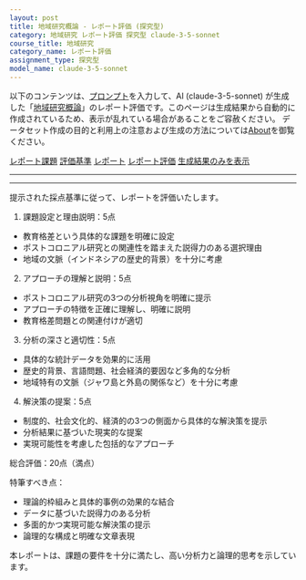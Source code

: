 ```yaml
---
layout: post
title: 地域研究概論 - レポート評価 (探究型)
category: 地域研究 レポート評価 探究型 claude-3-5-sonnet
course_title: 地域研究
category_name: レポート評価
assignment_type: 探究型
model_name: claude-3-5-sonnet
---
```


以下のコンテンツは、[プロンプト](https://github.com/takedatoshiyuki/synthetic_assignments/tree/main/generated/地域研究/claude-3-5-sonnet/prompt_レポート評価-探究型.md)を入力して、AI (claude-3-5-sonnet) が生成した「[地域研究概論](/contents/地域研究/)」のレポート評価です。このページは生成結果から自動的に作成されているため、表示が乱れている場合があることをご容赦ください。
データセット作成の目的と利用上の注意および生成の方法については[About](/About)を御覧ください。

[レポート課題](../レポート課題-探究型)
[評価基準](../評価基準-探究型)
[レポート](../レポート-探究型)
[レポート評価](../レポート評価-探究型)
[生成結果のみを表示](https://github.com/takedatoshiyuki/synthetic_assignments/tree/main/generated/地域研究/claude-3-5-sonnet/レポート評価-探究型.md)
  

***
***
  
提示された採点基準に従って、レポートを評価いたします。

1. 課題設定と理由説明：5点
- 教育格差という具体的な課題を明確に設定
- ポストコロニアル研究との関連性を踏まえた説得力のある選択理由
- 地域の文脈（インドネシアの歴史的背景）を十分に考慮

2. アプローチの理解と説明：5点
- ポストコロニアル研究の3つの分析視角を明確に提示
- アプローチの特徴を正確に理解し、明確に説明
- 教育格差問題との関連付けが適切

3. 分析の深さと適切性：5点
- 具体的な統計データを効果的に活用
- 歴史的背景、言語問題、社会経済的要因など多角的な分析
- 地域特有の文脈（ジャワ島と外島の関係など）を十分に考慮

4. 解決策の提案：5点
- 制度的、社会文化的、経済的の3つの側面から具体的な解決策を提示
- 分析結果に基づいた現実的な提案
- 実現可能性を考慮した包括的なアプローチ

総合評価：20点（満点）

特筆すべき点：
- 理論的枠組みと具体的事例の効果的な結合
- データに基づいた説得力のある分析
- 多面的かつ実現可能な解決策の提示
- 論理的な構成と明確な文章表現

本レポートは、課題の要件を十分に満たし、高い分析力と論理的思考を示しています。

